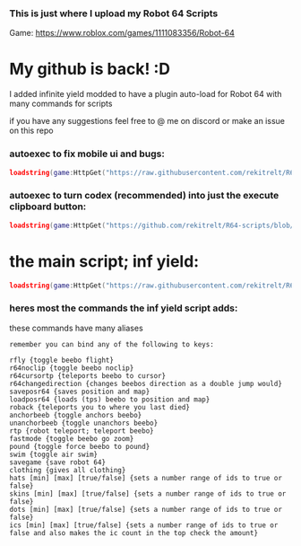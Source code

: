 ### This is just where I upload my Robot 64 Scripts

Game: https://www.roblox.com/games/1111083356/Robot-64

# My github is back! :D
I added infinite yield modded to have a plugin auto-load for Robot 64 with many commands for scripts

if you have any suggestions feel free to @ me on discord or make an issue on this repo

### autoexec to fix mobile ui and bugs:
```lua
loadstring(game:HttpGet("https://raw.githubusercontent.com/rekitrelt/R64-scripts/main/R64%20mobile%20fix.lua"))()
```
### autoexec to turn codex (recommended) into just the execute clipboard button:
```lua
loadstring(game:HttpGet("https://github.com/rekitrelt/R64-scripts/blob/main/fix%20codex.lua"))()
```

# the main script; inf yield:
```lua
loadstring(game:HttpGet("https://raw.githubusercontent.com/rekitrelt/R64-scripts/main/R64%20inf%20yield%20Public.lua"))()
```
### heres most the commands the inf yield script adds:
these commands have many aliases
```
remember you can bind any of the following to keys:

rfly {toggle beebo flight}
r64noclip {toggle beebo noclip}
r64cursortp {teleports beebo to cursor}
r64changedirection {changes beebos direction as a double jump would}
saveposr64 {saves position and map}
loadposr64 {loads (tps) beebo to position and map}
roback {teleports you to where you last died}
anchorbeeb {toggle anchors beebo}
unanchorbeeb {toggle unanchors beebo}
rtp {robot teleport; teleport beebo}
fastmode {toggle beebo go zoom}
pound {toggle force beebo to pound}
swim {toggle air swim}
savegame {save robot 64}
clothing {gives all clothing}
hats [min] [max] [true/false] {sets a number range of ids to true or false}
skins [min] [max] [true/false] {sets a number range of ids to true or false}
dots [min] [max] [true/false] {sets a number range of ids to true or false}
ics [min] [max] [true/false] {sets a number range of ids to true or false and also makes the ic count in the top check the amount}
```
